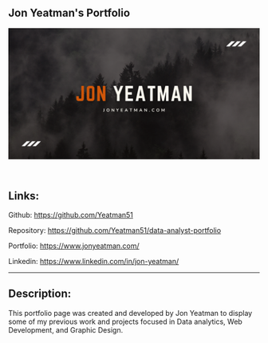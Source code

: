 ## Jon Yeatman's Portfolio

<p align="center"><img src="public/images/JonYeatmanPortfolioTimeline.png" alt="Yeatman Timeline Photo" align="center"></p><br>

## Links:

Github: https://github.com/Yeatman51

Repository: https://github.com/Yeatman51/data-analyst-portfolio

Portfolio: https://www.jonyeatman.com/

Linkedin: https://www.linkedin.com/in/jon-yeatman/

---

## Description:
This portfolio page was created and developed by Jon Yeatman to display some of my previous work and projects focused in Data analytics, Web Development, and Graphic Design.

